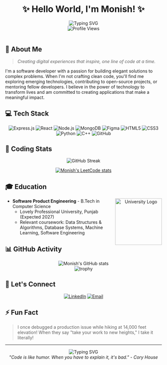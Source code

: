 # <div align="center">✨ Hello World, I'm Monish! ✨</div>

<div align="center">
  <img src="https://readme-typing-svg.herokuapp.com?font=Fira+Code&size=32&duration=3000&pause=1000&color=6A5ACD&center=true&vCenter=true&width=600&lines=Full-Stack+Developer;Cloud+Solutions+Architect;Problem+Solver;Continuous+Learner" alt="Typing SVG" />
</div>

<div align="center">
  <img src="https://komarev.com/ghpvc/?username=Monish892&color=blueviolet&style=for-the-badge" alt="Profile Views" />
</div>

<br>

## 🌟 About Me

> *Creating digital experiences that inspire, one line of code at a time.*

I'm a software developer with a passion for building elegant solutions to complex problems. When I'm not crafting clean code, you'll find me exploring emerging technologies, contributing to open-source projects, or mentoring fellow developers. I believe in the power of technology to transform lives and am committed to creating applications that make a meaningful impact.


## 💻 Tech Stack

<div align="center">
  
  ![Express.js](https://img.shields.io/badge/Express.js-404D59?style=for-the-badge)
  ![React](https://img.shields.io/badge/React-20232A?style=for-the-badge&logo=react&logoColor=61DAFB)
  ![Node.js](https://img.shields.io/badge/Node.js-43853D?style=for-the-badge&logo=node.js&logoColor=white)
  ![MongoDB](https://img.shields.io/badge/MongoDB-47A248?style=for-the-badge&logo=mongodb&logoColor=white)
  ![Figma](https://img.shields.io/badge/Figma-F24E1E?style=for-the-badge&logo=figma&logoColor=white)
  ![HTML5](https://img.shields.io/badge/HTML5-E34F26?style=for-the-badge&logo=html5&logoColor=white)
  ![CSS3](https://img.shields.io/badge/CSS3-1572B6?style=for-the-badge&logo=css3&logoColor=white)
  ![Python](https://img.shields.io/badge/Python-3776AB?style=for-the-badge&logo=python&logoColor=white)
  ![C++](https://img.shields.io/badge/C++-00599C?style=for-the-badge&logo=c%2B%2B&logoColor=white)
  ![GitHub](https://img.shields.io/badge/GitHub-100000?style=for-the-badge&logo=github&logoColor=white)
  
</div>

## 🧩 Coding Stats

<div align="center">
  <img src="https://github-readme-streak-stats.herokuapp.com/?user=Monish892&theme=tokyonight" alt="GitHub Streak" />
</div>

<div align="center">
  
  [![Monish's LeetCode stats](https://leetcard.jacoblin.cool/Monish892?theme=dark&font=Baloo%202&ext=contest)](https://leetcode.com/Monish892/)
  
</div>

## 🎓 Education

<div align="center">
  <img src="/api/placeholder/150/150" alt="University Logo" width="150" height="150" align="right"/>
</div>

- **Software Product Engineering** - B.Tech in Computer Science
  - Lovely Professional University, Punjab (Expected 2027)
  - Relevant coursework: Data Structures & Algorithms, Database Systems, Machine Learning, Software Engineering


## 📊 GitHub Activity

<div align="center">
  <img src="https://github-readme-stats.vercel.app/api?username=Monish892&show_icons=true&theme=radical" alt="Monish's GitHub stats" />
</div>

<div align="center">
  <img src="https://github-profile-trophy.vercel.app/?username=Monish892&theme=discord&column=7" alt="trophy" />
</div>

## 💬 Let's Connect

<div align="center">
  
  [![LinkedIn](https://img.shields.io/badge/LinkedIn-0077B5?style=for-the-badge&logo=linkedin&logoColor=white)](https://www.linkedin.com/in/gr-monish-291006359/)
  [![Email](https://img.shields.io/badge/Email-D14836?style=for-the-badge&logo=gmail&logoColor=white)](mailto:jayachiraramesh08@gmail.com)
  
</div>

## ⚡ Fun Fact

> I once debugged a production issue while hiking at 14,000 feet elevation! When they say "take your work to new heights," I take it literally!

---

<div align="center">
  <img src="https://readme-typing-svg.herokuapp.com?font=Fira+Code&size=24&duration=3000&pause=1000&color=6A5ACD&center=true&vCenter=true&width=600&lines=Thanks+for+visiting+my+profile!;Let's+build+something+amazing+together!" alt="Typing SVG" />
</div>

<div align="center">
  <em>"Code is like humor. When you have to explain it, it's bad." - Cory House</em>
</div>
